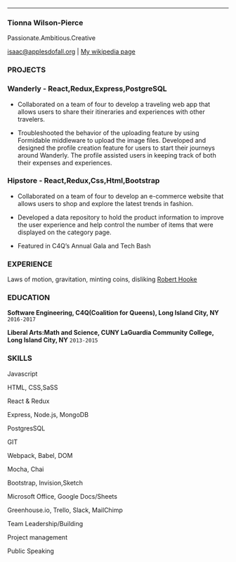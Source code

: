 
---
### Tionna Wilson-Pierce
Passionate.Ambitious.Creative 

<div id="webaddress">
<a href="isaac@applesdofall.org">isaac@applesdofall.org</a>
| <a href="http://en.wikipedia.org/wiki/Isaac_Newton">My wikipedia page</a>
</div>


### PROJECTS 

### Wanderly - React,Redux,Express,PostgreSQL

* Collaborated on a team of four to develop a traveling web app that allows users to share their itineraries and experiences with other travelers. 

* Troubleshooted the behavior of the uploading feature by using Formidable middleware to upload the image files. 
Developed and designed the profile creation feature for users to start their journeys around Wanderly. The profile assisted users in keeping track of both their expenses and experiences.

### Hipstore - React,Redux,Css,Html,Bootstrap

* Collaborated on a team of four to develop an e-commerce website that allows users to shop and explore the latest trends in fashion. 

* Developed a data repository to hold the product information to improve the user experience and help control the number of items that were displayed on the category page. 

* Featured in C4Q’s Annual Gala and Tech Bash

### EXPERIENCE 

Laws of motion, gravitation, minting coins, disliking [Robert Hooke](http://en.wikipedia.org/wiki/Robert_Hooke)


### EDUCATION 

__Software Engineering, 
C4Q(Coalition for Queens),
Long Island City, NY__
`2016-2017`

__Liberal Arts:Math and Science, 
CUNY LaGuardia Community College,
Long Island City, NY__
`2013-2015`



### SKILLS 
Javascript

HTML, CSS,SaSS

React & Redux

Express, Node.js, MongoDB

PostgresSQL

GIT

Webpack, Babel, DOM

Mocha, Chai

Bootstrap, Invision,Sketch

Microsoft  Office, Google Docs/Sheets

Greenhouse.io, Trello, Slack, MailChimp

Team Leadership/Building

Project management

Public Speaking 



<!-- ### Footer




